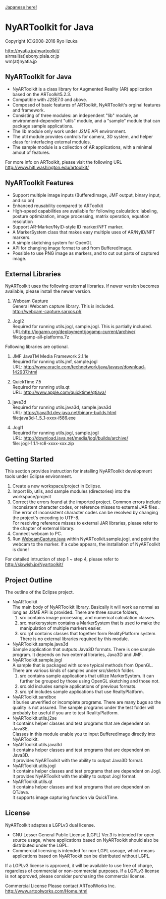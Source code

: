 [Japanese here!](README.ja.md "")

# NyARToolkit for Java

Copyright (C)2008-2016 Ryo Iizuka

http://nyatla.jp/nyartoolkit/  
airmail(at)ebony.plala.or.jp  
wm(at)nyatla.jp  



## NyARToolkit for Java

* NyARToolkit is a class library for Augmented Reality (AR) application based on the ARToolkit5.2.3.
* Compatible with J2SE7.0 and above.
* Composed of basic features of ARToolkit, NyARToolkit's orginal features and framework.
* Consisting of three modules: an independent "lib" module, an environment-dependent "utils" module, and a "sample" module that can package sample applications.
* The lib module only work under J2ME API environment.
* The util module provides controls for camera, 3D system, and helper class for interfacing external modules.
* The sample module is a collection of AR applications, with a minimal amout of features.
 
For more info on ARToolkit, please visit the following URL  
http://www.hitl.washington.edu/artoolkit/

## NyARToolkit Features
* Support multiple image inputs (BufferedImage, JMF output, binary input, and so on)
* Enhanced reusability compared to ARToolkit
* High-speed capabilities are available for following calculation: labeling, posture optimization, image processing, matrix operation, equation resolution
* Support AR-Marker/NyID-style ID marker/NFT marker.
* A MarkerSystem class that makes easy multiple uses of AR/NyID/NFT markers.
* A simple sketching system for OpenGL
* API for changing image format to and from BufferedImage.
* Possible to use PNG image as markers, and to cut out parts of captured image.



## External Libraries

NyARToolkit uses the following external libraries. If newer version becomes available, please install the newer version.

1. Webcam Capture  
General Webcam capture library. This is included.  
http://webcam-capture.sarxos.pl/

2. Jogl2  
Required for running utils.jogl, sample.jogl. This is partially included.  
URL:http://jogamp.org/deployment/jogamp-current/archive/  
file:jogamp-all-platforms.7z

Following libraries are optional.

1. JMF JavaTM Media Framework 2.1.1e  
Required for running utils.jmf, sample.jogl  
URL: http://www.oracle.com/technetwork/java/javase/download-142937.html

2. QuickTime 7.5  
Required for running utils.qt  
URL: http://www.apple.com/quicktime/qtjava/

3. java3d  
Required for running utils.java3d, sample.java3d  
URL: https://java3d.dev.java.net/binary-builds.html  
file:java3d-1_5_1-xxxx-i586.exe

4. Jogl1  
Required for running utils.jogl, sample.jogl  
URL: http://download.java.net/media/jogl/builds/archive/  
file: jogl-1.1.1-rc8-xxxx-xxx.zip 


 Getting Started
----------------------------------------------------------------------

This section provides instruction for installing NyARToolkit development 
tools under Eclipse environment.

1. Create a new workspace/project in Eclipse.
2. Import lib, utils, and sample modules (directories) into the workspace/project
3. Correct the errors found at the imported project. Common errors include inconsistent character codes, or reference misses to external JAR files .  
	The error of inconsistent character codes can be resolved by changing the project's encoding to UTF-8.  
	For resolving reference misses to external JAR libraries, please refer to the chapter of external library.
4. Connect webcam to PC.
5. Run [WebcamCapture.java](https://github.com/nyatla/NyARToolkit/blob/master/sample/jogl/src/jp/nyatla/nyartoolkit/jogl/sample/sketch/webcamcapture/WebCamSample.java) within NyARToolkit.sample.jogl, and point the webcam to the marker. If a cube appears, the installation of NyARToolkit is done!
	
For detailed intruction of step 1 ~ step 4, please refer to  
http://sixwish.jp/Nyartoolkit/ 


## Project Outline

The outline of the Eclipse project.

* NyARToolkit  
The main body of NyARToolkit library. Basically it will work as normal as long as J2ME API is provided. There are three source folders,  
	1. src contains image processing, and numerical calculation classes.
	2. src.markersystem contains a MarkerSystem that is used to make the manipulation of multiple markers easier.
	3. src.rpf contains classes that together form RealityPlatform system.  
There is no external libraries required by this module.
* NyARToolkit.sample.java3d  
Sample application that outputs Java3D formats. There is one sample program.
It depends on two external libraries, Java3D and JMF.
* NyARToolkit.sample.jogl  
A sample that is packaged with some typical methods from OpenGL. There are various kinds of samples under src/sketch folder.
	1. src contains sample applications that utilize MarkerSystem. It can further be grouped by those using OpenGL sketching and those not.
	2. src.old includes sample applications of previous formats.
	3. src.rpf includes sample applications that use RealtyPlatform.
* NyARToolkit.sandbox  
It buries unverified or incomplete programs. There are many bugs so the quality is not assured. The sample programs under the test folder will probably be useful if you are to test RealityPlatform.
* NyARToolkit.utils.j2se  
It contains helper classes and test programs that are dependent on JavaSE.  
Classes in this module enable you to input BufferedImage directly into NyARToolkit.
* NyARToolkit.utils.java3d  
It contains helper classes and test programs that are dependent on Java3D.  
It provides NyARToolkit with the ability to output Java3D format.
* NyARToolkit.utils.jogl  
It contains helper classes and test programs that are dependent on Jogl.  
It provides NyARToolkit with the ability to output Jogl format.
* NyARToolkit.utils.qt  
It contains helper classes and test programs that are dependent on QTJava.  
It supports image capturing function via QuickTime.

## License
NyARToolkit adaptes a LGPLv3 dual license.

* GNU Lesser General Public License (LGPL) Ver.3 is intended for open source usage, where applications based on NyARToolkit should also 
be distributed under the LGPL.
* Commercial licensing is intended for non-LGPL useage, which means 
applications based on NyARTookit can be distributed without LGPL. 

If a LGPLv3 license is approved, it will be available to use free of charge, regardless of commercial or non-commercial purposes.
If a LGPLv3 license is not approved, please consider purchasing the commercial license.

Commercial License
Please contact ARToolWorks Inc.
http://www.artoolworks.com/Home.html
